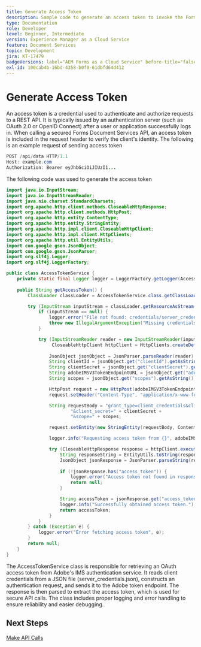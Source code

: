 ```yaml
---
title: Generate Access Token
description: Sample code to generate an access token to invoke the Forms Document Services API
type: Documentation
role: Developer
level: Beginner, Intermediate
version: Experience Manager as a Cloud Service
feature: Document Services
topic: Development
jira: KT-17479
badgeVersions: label="AEM Forms as a Cloud Service" before-title="false"
exl-id: 100cab4b-16bd-4358-b0f0-61dbfd64d412
---
```

# Generate Access Token

An access token is a credential used to authenticate and authorize requests to a REST API. It is typically issued by an authentication server (such as OAuth 2.0 or OpenID Connect) after a user or application successfully logs in. When calling a secured Forms Document Services API, an access token is included in the request header to verify the client's identity.
The following is an example request of sending access token

``` java
POST /api/data HTTP/1.1
Host: example.com
Authorization: Bearer eyJhbGciOiJIUzI1...
```

The following code was used to generate the access token

```java
import java.io.InputStream;
import java.io.InputStreamReader;
import java.nio.charset.StandardCharsets;
import org.apache.http.client.methods.CloseableHttpResponse;
import org.apache.http.client.methods.HttpPost;
import org.apache.http.entity.ContentType;
import org.apache.http.entity.StringEntity;
import org.apache.http.impl.client.CloseableHttpClient;
import org.apache.http.impl.client.HttpClients;
import org.apache.http.util.EntityUtils;
import com.google.gson.JsonObject;
import com.google.gson.JsonParser;
import org.slf4j.Logger;
import org.slf4j.LoggerFactory;

public class AccessTokenService {
    private static final Logger logger = LoggerFactory.getLogger(AccessTokenService.class);
    
    public String getAccessToken() {
        ClassLoader classLoader = AccessTokenService.class.getClassLoader();

        try (InputStream inputStream = classLoader.getResourceAsStream("credentials/server_credentials.json")) {
            if (inputStream == null) {
                logger.error("File not found: credentials/server_credentials.json");
                throw new IllegalArgumentException("Missing credentials file");
            }

            try (InputStreamReader reader = new InputStreamReader(inputStream, StandardCharsets.UTF_8);
                 CloseableHttpClient httpClient = HttpClients.createDefault()) {
                 
                JsonObject jsonObject = JsonParser.parseReader(reader).getAsJsonObject();
                String clientId = jsonObject.get("clientId").getAsString();
                String clientSecret = jsonObject.get("clientSecret").getAsString();
                String adobeIMSV3TokenEndpointURL = jsonObject.get("adobeIMSV3TokenEndpointURL").getAsString();
                String scopes = jsonObject.get("scopes").getAsString();

                HttpPost request = new HttpPost(adobeIMSV3TokenEndpointURL);
                request.setHeader("Content-Type", "application/x-www-form-urlencoded");

                String requestBody = "grant_type=client_credentials&client_id=" + clientId +
                        "&client_secret=" + clientSecret +
                        "&scope=" + scopes;

                request.setEntity(new StringEntity(requestBody, ContentType.APPLICATION_FORM_URLENCODED));

                logger.info("Requesting access token from {}", adobeIMSV3TokenEndpointURL);

                try (CloseableHttpResponse response = httpClient.execute(request)) {
                    String responseString = EntityUtils.toString(response.getEntity());
                    JsonObject jsonResponse = JsonParser.parseString(responseString).getAsJsonObject();
                    
                    if (!jsonResponse.has("access_token")) {
                        logger.error("Access token not found in response: {}", responseString);
                        return null;
                    }

                    String accessToken = jsonResponse.get("access_token").getAsString();
                    logger.info("Successfully obtained access token.");
                    return accessToken;
                }
            }
        } catch (Exception e) {
            logger.error("Error fetching access token", e);
        }
        return null;
    }
}

```

The AccessTokenService class is responsible for retrieving an OAuth access token from Adobe's IMS authentication service. It reads client credentials from a JSON file (server_credentials.json), constructs an authentication request, and sends it to the Adobe token endpoint. The response is then parsed to extract the access token, which is used for secure API calls. The class includes proper logging and error handling to ensure reliability and easier debugging.

## Next Steps

[Make API Calls](./make-api-calls.md)
